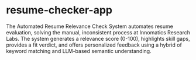 # resume-checker-app
 The Automated Resume Relevance Check System automates resume evaluation, solving the manual, inconsistent process at Innomatics Research Labs. The system generates a relevance score (0-100), highlights skill gaps, provides a fit verdict, and offers personalized feedback using a hybrid of keyword matching and LLM-based semantic understanding.
